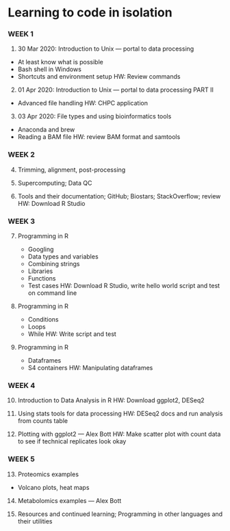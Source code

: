 # Learning to code in isolation

### WEEK 1

1. 30 Mar 2020: Introduction to Unix — portal to data processing 
- At least know what is possible 
- Bash shell in Windows 
- Shortcuts and environment setup 
HW: Review commands

2. 01 Apr 2020: Introduction to Unix — portal to data processing PART II
- Advanced file handling
HW: CHPC application

3. 03 Apr 2020:  File types and using bioinformatics tools
- Anaconda and brew 
- Reading a BAM file
HW: review BAM format and samtools


### WEEK 2

4. Trimming, alignment, post-processing

5. Supercomputing; Data QC

6. Tools and their documentation; GitHub; Biostars; StackOverflow; review
    HW: Download R Studio


### WEEK 3 

7. Programming in R 
	- Googling 	
	- Data types and variables 
	- Combining strings 
	- Libraries 
	- Functions 
	- Test cases 
HW: Download R Studio, write hello world script and test on command line 

8. Programming in R 
	- Conditions 
	- Loops 
	- While 
HW: Write script and test 

9. Programming in R 
	- Dataframes 
	- S4 containers
HW: Manipulating dataframes 



### WEEK 4

10. Introduction to Data Analysis in R 
HW: Download ggplot2, DESeq2 

11. Using stats tools for data processing 
HW: DESeq2 docs and run analysis from counts table  

12. Plotting with ggplot2 
— Alex Bott
HW: Make scatter plot with count data to see if technical replicates look okay



### WEEK 5 

13. Proteomics examples
- Volcano plots, heat maps 

14. Metabolomics examples
— Alex Bott

15. Resources and continued learning; Programming in other languages and their utilities


